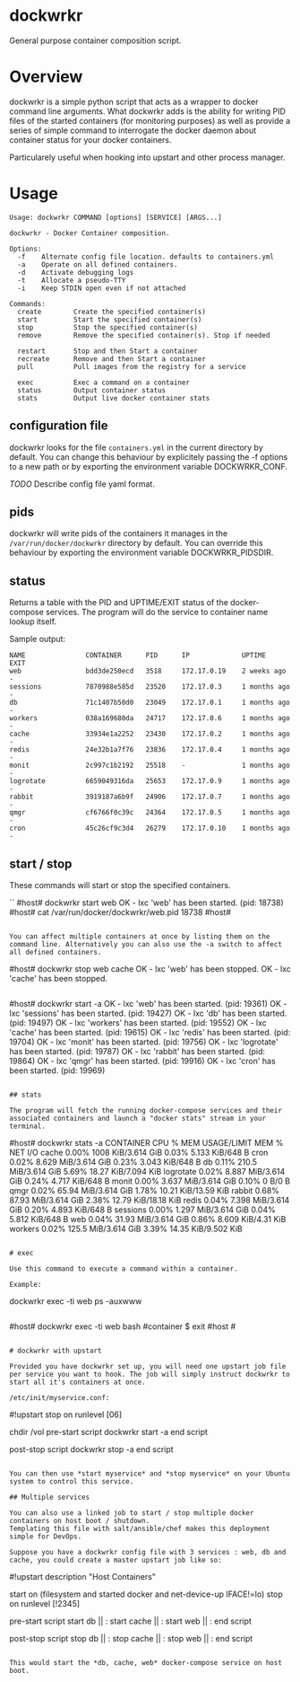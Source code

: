 # dockwrkr
General purpose container composition script.

# Overview

dockwrkr is a simple python script that acts as a wrapper to docker command line arguments.
What dockwrkr adds is the ability for writing PID files of the started containers (for monitoring purposes) as well
as provide a series of simple command to interrogate the docker daemon about container status for your docker containers.

Particularely useful when hooking into upstart and other process manager.

# Usage 

```
Usage: dockwrkr COMMAND [options] [SERVICE] [ARGS...]

dockwrkr - Docker Container composition.

Options:
  -f    Alternate config file location. defaults to containers.yml
  -a    Operate on all defined containers.
  -d    Activate debugging logs
  -t    Allocate a pseudo-TTY
  -i    Keep STDIN open even if not attached

Commands:
  create        Create the specified container(s)
  start         Start the specified container(s)
  stop          Stop the specified container(s)
  remove        Remove the specified container(s). Stop if needed

  restart       Stop and then Start a container
  recreate      Remove and then Start a container
  pull          Pull images from the registry for a service

  exec          Exec a command on a container
  status        Output container status
  stats         Output live docker container stats
```

## configuration file

dockwrkr looks for the file ``containers.yml`` in the current directory by default. You can change this behaviour by explicitely passing the -f options to a new path or by exporting the environment variable DOCKWRKR_CONF.

*TODO* Describe config file yaml format.

## pids

dockwrkr will write pids of the containers it manages in the ``/var/run/docker/dockwrkr`` directory by default. You can override this behaviour by exporting the environment variable DOCKWRKR_PIDSDIR.

## status

Returns a table with the PID and UPTIME/EXIT status of the docker-compose services. The program will do the service to container name lookup itself.

Sample output:
```
NAME               CONTAINER      PID      IP             UPTIME               EXIT
web                bdd3de250ecd   3518     172.17.0.19    2 weeks ago          -
sessions           7870988e585d   23520    172.17.0.3     1 months ago         -
db                 71c1407b50d0   23049    172.17.0.1     1 months ago         -
workers            038a169680da   24717    172.17.0.6     1 months ago         -
cache              33934e1a2252   23430    172.17.0.2     1 months ago         -
redis              24e32b1a7f76   23836    172.17.0.4     1 months ago         -
monit              2c997c1b2192   25518    -              1 months ago         -
logrotate          6659049316da   25653    172.17.0.9     1 months ago         -
rabbit             3919187a6b9f   24906    172.17.0.7     1 months ago         -
qmgr               cf6766f0c39c   24364    172.17.0.5     1 months ago         -
cron               45c26cf9c3d4   26279    172.17.0.10    1 months ago         -
```

## start / stop

These commands will start or stop the specified containers. 

``
#host# dockwrkr start web
OK - lxc 'web' has been started. (pid: 18738)
#host# cat /var/run/docker/dockwrkr/web.pid
18738
#host#
```

You can affect multiple containers at once by listing them on the command line. Alternatively you can also use the -a switch to affect all defined containers.

```
#host# dockwrkr stop web cache
OK - lxc 'web' has been stopped.
OK - lxc 'cache' has been stopped.
```

```
#host# dockwrkr start -a
OK - lxc 'web' has been started. (pid: 19361)
OK - lxc 'sessions' has been started. (pid: 19427)
OK - lxc 'db' has been started. (pid: 19497)
OK - lxc 'workers' has been started. (pid: 19552)
OK - lxc 'cache' has been started. (pid: 19615)
OK - lxc 'redis' has been started. (pid: 19704)
OK - lxc 'monit' has been started. (pid: 19756)
OK - lxc 'logrotate' has been started. (pid: 19787)
OK - lxc 'rabbit' has been started. (pid: 19864)
OK - lxc 'qmgr' has been started. (pid: 19916)
OK - lxc 'cron' has been started. (pid: 19969)
```

## stats

The program will fetch the running docker-compose services and their associated containers and launch a "docker stats" stream in your terminal.
```
#host# dockwrkr stats -a
CONTAINER           CPU %               MEM USAGE/LIMIT       MEM %               NET I/O
cache               0.00%               1008 KiB/3.614 GiB    0.03%               5.133 KiB/648 B
cron                0.02%               8.629 MiB/3.614 GiB   0.23%               3.043 KiB/648 B
db                  0.11%               210.5 MiB/3.614 GiB   5.69%               18.27 KiB/7.094 KiB
logrotate           0.02%               8.887 MiB/3.614 GiB   0.24%               4.717 KiB/648 B
monit               0.00%               3.637 MiB/3.614 GiB   0.10%               0 B/0 B
qmgr                0.02%               65.94 MiB/3.614 GiB   1.78%               10.21 KiB/13.59 KiB
rabbit              0.68%               87.93 MiB/3.614 GiB   2.38%               12.79 KiB/18.18 KiB
redis               0.04%               7.398 MiB/3.614 GiB   0.20%               4.893 KiB/648 B
sessions            0.00%               1.297 MiB/3.614 GiB   0.04%               5.812 KiB/648 B
web                 0.04%               31.93 MiB/3.614 GiB   0.86%               8.609 KiB/4.31 KiB
workers             0.02%               125.5 MiB/3.614 GiB   3.39%               14.35 KiB/9.502 KiB
```

# exec

Use this command to execute a command within a container.

Example:
```
dockwrkr exec -ti web ps -auxwww
```

```
#host# dockwrkr exec -ti web bash
#container $  exit
#host #
```

# dockwrkr with upstart

Provided you have dockwrkr set up, you will need one upstart job file per service you want to hook. The job will simply instruct dockwrkr to start all it's containers at once.

/etc/init/myservice.conf: 
```
#!upstart
stop on runlevel [06]

chdir /vol
pre-start script
  dockwrkr start -a
end script

post-stop script
  dockwrkr stop -a
end script
```

You can then use *start myservice* and *stop myservice* on your Ubuntu system to control this service.

## Multiple services

You can also use a linked job to start / stop multiple docker containers on host boot / shutdown.
Templating this file with salt/ansible/chef makes this deployment simple for DevOps.

Suppose you have a dockwrkr config file with 3 services : web, db and cache, you could create a master upstart job like so:
```
#!upstart
description     "Host Containers"

start on (filesystem and started docker and net-device-up IFACE!=lo)
stop on runlevel [!2345]

pre-start script
start db || :
start cache || :
start web || :
end script

post-stop script
stop db || :
stop cache || :
stop web || :
end script
```

This would start the *db, cache, web* docker-compose service on host boot.


